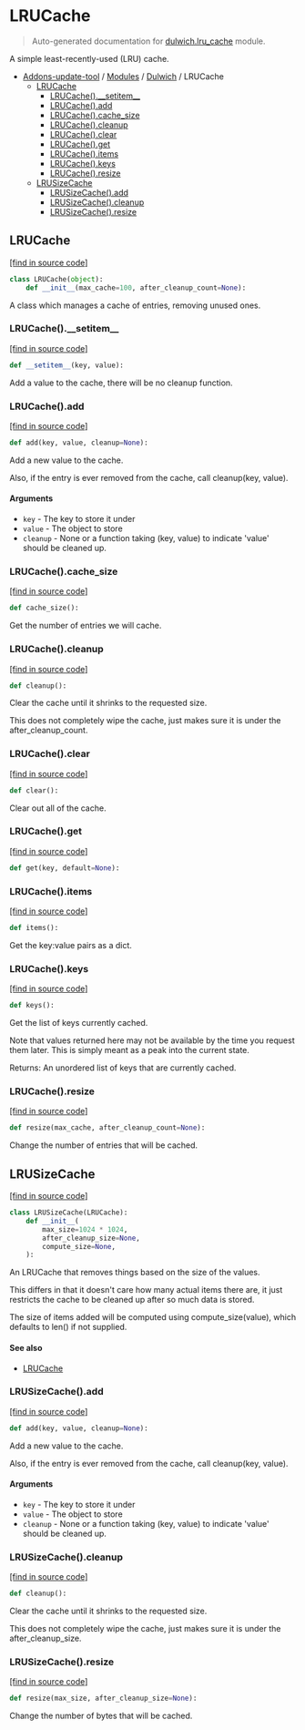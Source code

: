 # LRUCache

> Auto-generated documentation for [dulwich.lru_cache](https://github.com/alchem1ster/AddOns-Update-Tool/blob/main/dulwich/lru_cache.py) module.

A simple least-recently-used (LRU) cache.

- [Addons-update-tool](../README.md#addons-update-tool) / [Modules](../MODULES.md#addons-update-tool-modules) / [Dulwich](index.md#dulwich) / LRUCache
    - [LRUCache](#lrucache)
        - [LRUCache().\_\_setitem\_\_](#lrucache__setitem__)
        - [LRUCache().add](#lrucacheadd)
        - [LRUCache().cache_size](#lrucachecache_size)
        - [LRUCache().cleanup](#lrucachecleanup)
        - [LRUCache().clear](#lrucacheclear)
        - [LRUCache().get](#lrucacheget)
        - [LRUCache().items](#lrucacheitems)
        - [LRUCache().keys](#lrucachekeys)
        - [LRUCache().resize](#lrucacheresize)
    - [LRUSizeCache](#lrusizecache)
        - [LRUSizeCache().add](#lrusizecacheadd)
        - [LRUSizeCache().cleanup](#lrusizecachecleanup)
        - [LRUSizeCache().resize](#lrusizecacheresize)

## LRUCache

[[find in source code]](https://github.com/alchem1ster/AddOns-Update-Tool/blob/main/dulwich/lru_cache.py#L62)

```python
class LRUCache(object):
    def __init__(max_cache=100, after_cleanup_count=None):
```

A class which manages a cache of entries, removing unused ones.

### LRUCache().\_\_setitem\_\_

[[find in source code]](https://github.com/alchem1ster/AddOns-Update-Tool/blob/main/dulwich/lru_cache.py#L211)

```python
def __setitem__(key, value):
```

Add a value to the cache, there will be no cleanup function.

### LRUCache().add

[[find in source code]](https://github.com/alchem1ster/AddOns-Update-Tool/blob/main/dulwich/lru_cache.py#L147)

```python
def add(key, value, cleanup=None):
```

Add a new value to the cache.

Also, if the entry is ever removed from the cache, call
cleanup(key, value).

#### Arguments

- `key` - The key to store it under
- `value` - The object to store
- `cleanup` - None or a function taking (key, value) to indicate
              'value' should be cleaned up.

### LRUCache().cache_size

[[find in source code]](https://github.com/alchem1ster/AddOns-Update-Tool/blob/main/dulwich/lru_cache.py#L175)

```python
def cache_size():
```

Get the number of entries we will cache.

### LRUCache().cleanup

[[find in source code]](https://github.com/alchem1ster/AddOns-Update-Tool/blob/main/dulwich/lru_cache.py#L201)

```python
def cleanup():
```

Clear the cache until it shrinks to the requested size.

This does not completely wipe the cache, just makes sure it is under
the after_cleanup_count.

### LRUCache().clear

[[find in source code]](https://github.com/alchem1ster/AddOns-Update-Tool/blob/main/dulwich/lru_cache.py#L267)

```python
def clear():
```

Clear out all of the cache.

### LRUCache().get

[[find in source code]](https://github.com/alchem1ster/AddOns-Update-Tool/blob/main/dulwich/lru_cache.py#L179)

```python
def get(key, default=None):
```

### LRUCache().items

[[find in source code]](https://github.com/alchem1ster/AddOns-Update-Tool/blob/main/dulwich/lru_cache.py#L197)

```python
def items():
```

Get the key:value pairs as a dict.

### LRUCache().keys

[[find in source code]](https://github.com/alchem1ster/AddOns-Update-Tool/blob/main/dulwich/lru_cache.py#L186)

```python
def keys():
```

Get the list of keys currently cached.

Note that values returned here may not be available by the time you
request them later. This is simply meant as a peak into the current
state.

Returns: An unordered list of keys that are currently cached.

### LRUCache().resize

[[find in source code]](https://github.com/alchem1ster/AddOns-Update-Tool/blob/main/dulwich/lru_cache.py#L273)

```python
def resize(max_cache, after_cleanup_count=None):
```

Change the number of entries that will be cached.

## LRUSizeCache

[[find in source code]](https://github.com/alchem1ster/AddOns-Update-Tool/blob/main/dulwich/lru_cache.py#L286)

```python
class LRUSizeCache(LRUCache):
    def __init__(
        max_size=1024 * 1024,
        after_cleanup_size=None,
        compute_size=None,
    ):
```

An LRUCache that removes things based on the size of the values.

This differs in that it doesn't care how many actual items there are,
it just restricts the cache to be cleaned up after so much data is stored.

The size of items added will be computed using compute_size(value), which
defaults to len() if not supplied.

#### See also

- [LRUCache](#lrucache)

### LRUSizeCache().add

[[find in source code]](https://github.com/alchem1ster/AddOns-Update-Tool/blob/main/dulwich/lru_cache.py#L320)

```python
def add(key, value, cleanup=None):
```

Add a new value to the cache.

Also, if the entry is ever removed from the cache, call
cleanup(key, value).

#### Arguments

- `key` - The key to store it under
- `value` - The object to store
- `cleanup` - None or a function taking (key, value) to indicate
              'value' should be cleaned up.

### LRUSizeCache().cleanup

[[find in source code]](https://github.com/alchem1ster/AddOns-Update-Tool/blob/main/dulwich/lru_cache.py#L358)

```python
def cleanup():
```

Clear the cache until it shrinks to the requested size.

This does not completely wipe the cache, just makes sure it is under
the after_cleanup_size.

### LRUSizeCache().resize

[[find in source code]](https://github.com/alchem1ster/AddOns-Update-Tool/blob/main/dulwich/lru_cache.py#L372)

```python
def resize(max_size, after_cleanup_size=None):
```

Change the number of bytes that will be cached.
